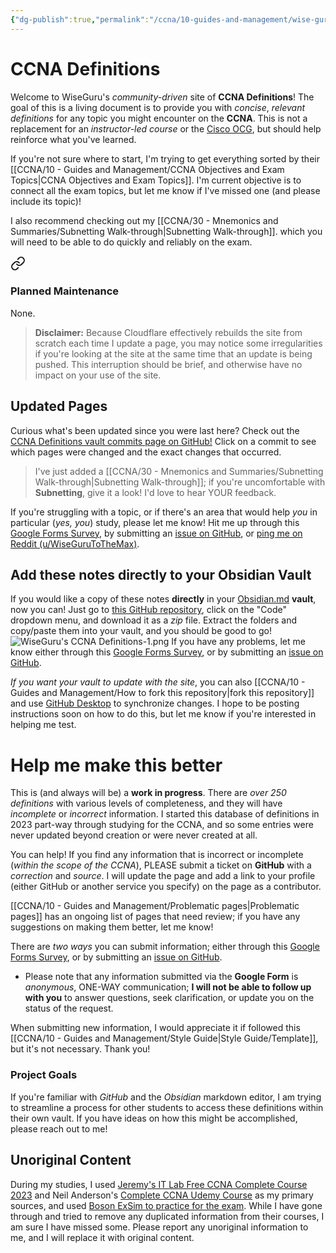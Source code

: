 ```yaml
---
{"dg-publish":true,"permalink":"/ccna/10-guides-and-management/wise-guru-s-ccna-definitions/","tags":["gardenEntry"]}
---
```


# CCNA Definitions

Welcome to WiseGuru's *community-driven* site of **CCNA Definitions**! The goal of this is a living document is to provide you with *concise*, *relevant definitions* for any topic you might encounter on the **CCNA**. This is not a replacement for an *instructor-led course* or the [Cisco OCG](https://www.ciscopress.com/store/ccna-200-301-official-cert-guide-library-9781587147142), but should help reinforce what you've learned.

If you're not sure where to start, I'm trying to get everything sorted by their [[CCNA/10 - Guides and Management/CCNA Objectives and Exam Topics\|CCNA Objectives and Exam Topics]]. I'm current objective is to connect all the exam topics, but let me know if I've missed one (and please include its topic)!

I also recommend checking out my [[CCNA/30 - Mnemonics and Summaries/Subnetting Walk-through\|Subnetting Walk-through]].  which you will need to be able to do quickly and reliably on the exam.


<div class="transclusion internal-embed is-loaded"><a class="markdown-embed-link" href="/maintenance/#planned-maintenance" aria-label="Open link"><svg xmlns="http://www.w3.org/2000/svg" width="24" height="24" viewBox="0 0 24 24" fill="none" stroke="currentColor" stroke-width="2" stroke-linecap="round" stroke-linejoin="round" class="svg-icon lucide-link"><path d="M10 13a5 5 0 0 0 7.54.54l3-3a5 5 0 0 0-7.07-7.07l-1.72 1.71"></path><path d="M14 11a5 5 0 0 0-7.54-.54l-3 3a5 5 0 0 0 7.07 7.07l1.71-1.71"></path></svg></a><div class="markdown-embed">



### Planned Maintenance
None.

>**Disclaimer:** Because Cloudflare effectively rebuilds the site from scratch each time I update a page, you may notice some irregularities if you're looking at the site at the same time that an update is being pushed. This interruption should be brief, and otherwise have no impact on your use of the site.


</div></div>

## Updated Pages
Curious what's been updated since you were last here? Check out the [CCNA Definitions vault commits page on GitHub!](https://github.com/WiseGuru/ccna-definitions-vault/commits/main) Click on a commit to see which pages were changed and the exact changes that occurred.

>I've just added a [[CCNA/30 - Mnemonics and Summaries/Subnetting Walk-through\|Subnetting Walk-through]]; if you're uncomfortable with **Subnetting**, give it a look! I'd love to hear YOUR feedback.

If you're struggling with a topic, or if there's an area that would help *you* in particular (*yes, you*) study, please let me know! Hit me up through this [Google Forms Survey](https://forms.gle/HmYY8zjdgzJQFiWr5), by submitting an [issue on GitHub](https://github.com/WiseGuru/ccna-definitions-vault/issues/new), or [ping me on Reddit (u/WiseGuruToTheMax)](https://www.reddit.com/user/WiseGuruToTheMax).

## Add these notes directly to your Obsidian Vault
If you would like a copy of these notes **directly** in your [Obsidian.md](https://obsidian.md/) **vault**, now you can! Just go to [this GitHub repository](https://github.com/WiseGuru/ccna-definitions-vault), click on the "Code" dropdown menu, and download it as a *zip* file. Extract the folders and copy/paste them into your vault, and you should be good to go!
![WiseGuru's CCNA Definitions-1.png](/img/user/CCNA/Attachments/WiseGuru's%20CCNA%20Definitions-1.png)
If you have any problems, let me know either through this [Google Forms Survey](https://forms.gle/HmYY8zjdgzJQFiWr5), or by submitting an [issue on GitHub](https://github.com/WiseGuru/ccna-definitions-vault/issues/new).

*If you want your vault to update with the site*, you can also [[CCNA/10 - Guides and Management/How to fork this repository\|fork this repository]] and use [GitHub Desktop](https://desktop.github.com/) to synchronize changes. I hope to be posting instructions soon on how to do this, but let me know if you're interested in helping me test.

# Help me make this better

This is (and always will be) a **work in progress**. There are *over 250 definitions* with various levels of completeness, and they will have *incomplete* or *incorrect* information. I started this database of definitions in 2023 part-way through studying for the CCNA, and so some entries were never updated beyond creation or were never created at all.

You can help! If you find any information that is incorrect or incomplete (*within the scope of the CCNA*), PLEASE submit a ticket on **GitHub** with a *correction* and *source*. I will update the page and add a link to your profile (either GitHub or another service you specify) on the page as a contributor.

[[CCNA/10 - Guides and Management/Problematic pages\|Problematic pages]] has an ongoing list of pages that need review; if you have any suggestions on making them better, let me know!

There are *two ways* you can submit information; either through this [Google Forms Survey](https://forms.gle/HmYY8zjdgzJQFiWr5), or by submitting an [issue on GitHub](https://github.com/WiseGuru/ccna-definitions-vault/issues/new).
- Please note that any information submitted via the **Google Form** is *anonymous*, ONE-WAY communication; **I will not be able to follow up with you** to answer questions, seek clarification, or update you on the status of the request.

When submitting new information, I would appreciate it if followed this [[CCNA/10 - Guides and Management/Style Guide\|Style Guide/Template]], but it's not necessary. Thank you!
### Project Goals
If you're familiar with *GitHub* and the *Obsidian* markdown editor, I am trying to streamline a process for other students to access these definitions within their own vault. If you have ideas on how this might be accomplished, please reach out to me!


## Unoriginal Content
During my studies, I used [Jeremy's IT Lab Free CCNA Complete Course 2023](https://www.youtube.com/playlist?list=PLxbwE86jKRgMpuZuLBivzlM8s2Dk5lXBQ) and Neil Anderson's [Complete CCNA Udemy Course](https://www.udemy.com/course/ccna-complete/) as my primary sources, and used [Boson ExSim to practice for the exam](https://exams.boson.com/exams). While I have gone through and tried to remove any duplicated information from their courses, I am sure I have missed some. Please report any unoriginal information to me, and I will replace it with original content.
